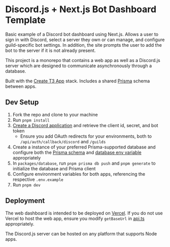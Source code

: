 # Discord.js + Next.js Bot Dashboard Template

Basic example of a Discord bot dashboard using Next.js. Allows a user to sign in with Discord, select a server they own or can manage, and configure guild-specific bot settings. In addition, the site prompts the user to add the bot to the server if it is not already present.

This project is a monorepo that contains a web app as well as a Discord.js server which are designed to communicate asynchronously through a database.

Built with the [Create T3 App](https://create.t3.gg) stack. Includes a shared [Prisma](https://prisma.io) schema between apps.

## Dev Setup

1. Fork the repo and clone to your machine
2. Run `pnpm install`
3. [Create a Discord application](https://discord.com/developers/applications) and retrieve the client id, secret, and bot token
   - Ensure you add OAuth redirects for your environments, both to `/api/auth/callback/discord` and `/guilds`
4. Create a instance of your preferred Prisma-supported database and configure both the [Prisma schema](./packages/database/prisma/schema.prisma) and [database env variable](./packages/database/.env) appropriately
5. In `packages/database`, run `pnpm prisma db push` and `pnpm generate` to initialize the database and Prisma client
6. Configure environment variables for both apps, referencing the respective `.env.example`
7. Run `pnpm dev`

## Deployment

The web dashboard is intended to be deployed on [Vercel](https://vercel.com). If you do not use Vercel to host the web app, ensure you modify `getBaseUrl` in [api.ts](./apps/web/src/utils/api.ts) appropriately.

The Discord.js server can be hosted on any platform that supports Node apps.
